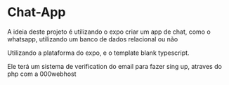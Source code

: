 # Chat-App

A ideia deste projeto é utilizando o expo criar um app de chat, como o whatsapp, utilizando um banco de dados relacional ou não

Utilizando a plataforma do expo, e o template blank typescript.

Ele terá um sistema de verification do email para fazer sing up, atraves do php com a 000webhost